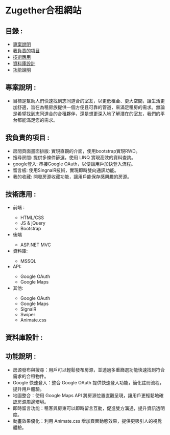 <!DOCTYPE html>
<html lang="en">

<head>
    <meta charset="UTF-8">
    <meta name="viewport" content="width=device-width, initial-scale=1.0">
    <title>Document</title>
</head>

<body>
    <h1>Zugether合租網站</h1>
    <h2>目錄 : </h2>
    <ul>
        <li><a href="#project-description">專案說明</a></li>
        <li><a href="#responsible-for-project">我負責的項目</a></li>
        <li><a href="#technology-application">技術應用</a></li>
        <li><a href="#database-design">資料庫設計</a></li>
        <li><a href="#function-description">功能說明</a></li>
    </ul>
    <h2 id="project-description">專案說明 : </h2>
    <ul>
        <li>目標是幫助人們快速找到志同道合的室友，以更低租金、更大空間，讓生活更加舒適，旨在為租房族提供一個方便且可靠的管道，來滿足租房的需求。無論是希望找到志同道合的合租夥伴，還是想更深入地了解潛在的室友，我們的平台都能滿足您的需求。
        </li>
    </ul>
    <h2 id="responsible-for-project">我負責的項目 : </h2>
    <ul>
        <li>房間頁面畫面排版: 實現直觀的介面，使用bootstrap實現RWD。</li>
        <li>搜尋房間: 提供多條件篩選，使用 LINQ 實現高效的資料查詢。</li>
        <li>google登入: 串接Google OAuth，以便讓用戶加快登入流程。</li>
        <li>留言板: 使用SingnalR技術，實現即時雙向通訊功能。</li>
        <li>我的收藏: 開發房源收藏功能，讓用戶能保存感興趣的房源。</li>
    </ul>
    <h2 id="technology-application">技術應用 :　</h2>
    <ul>
        <li>前端 :</li>
        <ul>
            <li>HTML/CSS</li>
            <li>JS & jQuery</li>
            <li>Bootstrap</li>
        </ul>
        <li>後端</li>
        <ul>
            <li>ASP.NET MVC</li>
        </ul>
        <li>資料庫:</li>
        <ul>
            <li>MSSQL</li>
        </ul>
        <li>API:</li>
        <ul>
            <li>Google OAuth</li>
            <li>Google Maps</li>
        </ul>
        <li>其他:</li>
        <ul>
            <li>Google OAuth</li>
            <li>Google Maps</li>
            <li>SignalR</li>
            <li>Swiper</li>
            <li>Animate.css</li>
        </ul>
    </ul>
    <h2 id="database-design">資料庫設計 : </h2>
    <h2 id="function-description">功能說明 : </h2>
    <ul>
        <li>房源發布與搜尋：用戶可以輕鬆發布房源，並透過多重篩選功能快速找到符合需求的合租物件。</li>
        <li>Google 快速登入：整合 Google OAuth 提供快速登入功能，簡化註冊流程，提升用戶體驗。</li>
        <li>地圖整合：使用 Google Maps API 將房源位置直觀呈現，讓用戶更輕鬆地確認房源周邊環境。</li>
        <li>即時留言功能：租客與房東可以即時留言互動，促進雙方溝通，提升資訊透明度。</li>
        <li>動畫效果優化：利用 Animate.css 增加頁面動態效果，提供更吸引人的視覺體驗。</li>
    </ul>
</body>

</html>

